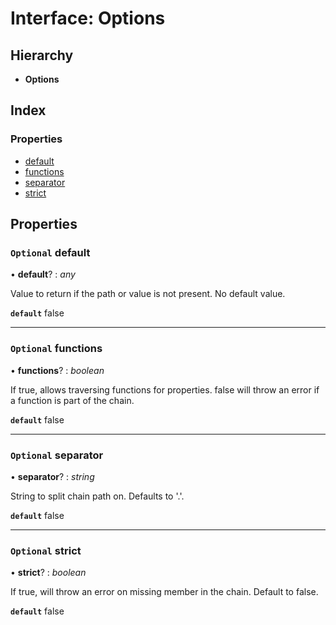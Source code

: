 
# Interface: Options

## Hierarchy

* **Options**

## Index

### Properties

* [default](_hoek_6_2_5_index_d_.reach.options.md#optional-default)
* [functions](_hoek_6_2_5_index_d_.reach.options.md#optional-functions)
* [separator](_hoek_6_2_5_index_d_.reach.options.md#optional-separator)
* [strict](_hoek_6_2_5_index_d_.reach.options.md#optional-strict)

## Properties

### `Optional` default

• **default**? : *any*

Value to return if the path or value is not present. No default value.

**`default`** false

___

### `Optional` functions

• **functions**? : *boolean*

If true, allows traversing functions for properties. false will throw an error if a function is part of the chain.

**`default`** false

___

### `Optional` separator

• **separator**? : *string*

String to split chain path on. Defaults to '.'.

**`default`** false

___

### `Optional` strict

• **strict**? : *boolean*

If true, will throw an error on missing member in the chain. Default to false.

**`default`** false
